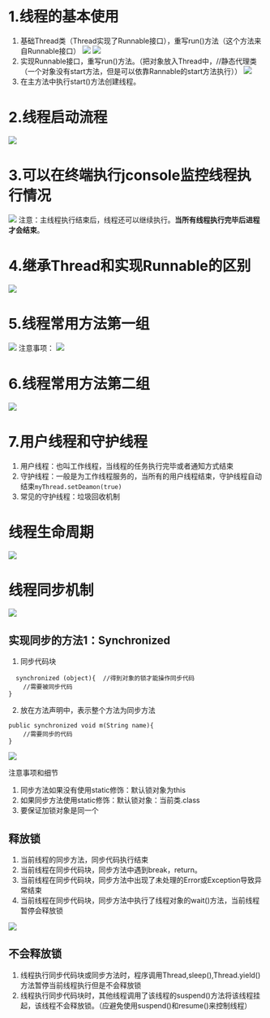 # 1.线程的基本使用
1. 基础Thread类（Thread实现了Runnable接口），重写run()方法（这个方法来自Runnable接口）
    ![](.线程_images/d9151ed6.png)
    ![](.线程_images/36438a75.png)
2. 实现Runnable接口，重写run()方法。（把对象放入Thread中，//静态代理类（一个对象没有start方法，但是可以依靠Rannable的start方法执行））
   ![](.线程_images/acdc618b.png)
3. 在主方法中执行start()方法创建线程。
    

# 2.线程启动流程
![](.线程_images/2dddc1a9.png)
# 3.可以在终端执行jconsole监控线程执行情况
![](.线程_images/f449647d.png)
注意：主线程执行结束后，线程还可以继续执行。**当所有线程执行完毕后进程才会结束**。
# 4.继承Thread和实现Runnable的区别
![](.线程_images/c767ea01.png)
# 5.线程常用方法第一组
![](.线程_images/b0ed689e.png)
注意事项：
![](.线程_images/9103de1d.png)
# 6.线程常用方法第二组
![](.线程_images/669f8d7b.png)
# 7.用户线程和守护线程
1. 用户线程：也叫工作线程，当线程的任务执行完毕或者通知方式结束
2. 守护线程：一般是为工作线程服务的，当所有的用户线程结束，守护线程自动结束`myThread.setDeamon(true)`
3. 常见的守护线程：垃圾回收机制
# 线程生命周期
![](.线程_images/81249840.png)
# 线程同步机制
![](.线程_images/d4234ec7.png)
## 实现同步的方法1：Synchronized
1. 同步代码块
```
  synchronized (object){  //得到对象的锁才能操作同步代码
    //需要被同步代码
}
```
2. 放在方法声明中，表示整个方法为同步方法
```
public synchronized void m(String name){
    //需要同步的代码
}
```
![](.线程_images/439a8e92.png)

注意事项和细节
1. 同步方法如果没有使用static修饰：默认锁对象为this
2. 如果同步方法使用static修饰：默认锁对象：当前类.class
3. 要保证加锁对象是同一个

## 释放锁
1. 当前线程的同步方法，同步代码执行结束
2. 当前线程在同步代码块，同步方法中遇到break，return。
3. 当前线程在同步代码块，同步方法中出现了未处理的Error或Exception导致异常结束
4. 当前线程在同步代码块，同步方法中执行了线程对象的wait()方法，当前线程暂停会释放锁

![](.线程_images/424ab911.png)

## 不会释放锁
1. 线程执行同步代码块或同步方法时，程序调用Thread,sleep(),Thread.yield()方法暂停当前线程执行但是不会释放锁
2. 线程执行同步代码块时，其他线程调用了该线程的suspend()方法将该线程挂起，该线程不会释放锁。（应避免使用suspend()和resume()来控制线程）